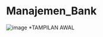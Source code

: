 # Manajemen_Bank
![image](https://github.com/PA-DASPRO-Kelompok-3/Manajemen_Bank/assets/144854406/12747013-1457-4adc-b03e-ed1548d7f824)
*TAMPILAN AWAL
